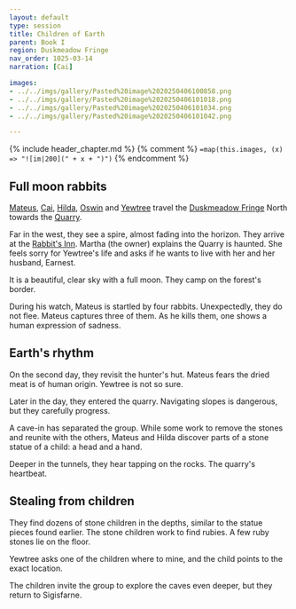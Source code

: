 ```yaml
---
layout: default
type: session
title: Children of Earth
parent: Book I
region: Duskmeadow Fringe
nav_order: 1025-03-14
narration: [Cai]

images:
- ../../imgs/gallery/Pasted%20image%2020250406100858.png
- ../../imgs/gallery/Pasted%20image%2020250406101018.png
- ../../imgs/gallery/Pasted%20image%2020250406101034.png
- ../../imgs/gallery/Pasted%20image%2020250406101042.png

---
```


{% include header_chapter.md %}
{% comment %}
`=map(this.images, (x) => "![im|200](" + x + ")")`
{% endcomment %}

## Full moon rabbits

[Mateus](directory/Sigisfarne/Mateus.md), [Cai](directory/Sigisfarne/Cai.md), [Hilda](directory/Sigisfarne/Hilda.md), [Oswin](directory/Sigisfarne/Oswin.md) and [Yewtree](directory/Sigisfarne/Yewtree.md) travel the [Duskmeadow Fringe](directory/DuskmeadowFringe/index.md) North towards the [Quarry](directory/DuskmeadowFringe/Quarry.md).

Far in the west, they see a spire, almost fading into the horizon.
They arrive at the [Rabbit's Inn](directory/DuskmeadowFringe/RabbitInn.md).
Martha (the owner) explains the Quarry is haunted.
She feels sorry for Yewtree's life and asks if he wants to live with her and her husband, Earnest.

It is a beautiful, clear sky with a full moon.
They camp on the forest's border.

During his watch, Mateus is startled by four rabbits. Unexpectedly, they do not flee. Mateus captures three of them. As he kills them, one shows a human expression of sadness.

## Earth's rhythm

On the second day, they revisit the hunter's hut. Mateus fears the dried meat is of human origin. Yewtree is not so sure.

Later in the day, they entered the quarry. Navigating slopes is dangerous, but they carefully progress.

A cave-in has separated the group. While some work to remove the stones and reunite with the others, Mateus and Hilda discover parts of a stone statue of a child: a head and a hand.

Deeper in the tunnels, they hear tapping on the rocks. The quarry's heartbeat.

## Stealing from children 

They find dozens of stone children in the depths, similar to the statue pieces found earlier. The stone children work to find rubies. A few ruby stones lie on the floor.

Yewtree asks one of the children where to mine, and the child points to the exact location.

The children invite the group to explore the caves even deeper, but they return to Sigisfarne.
